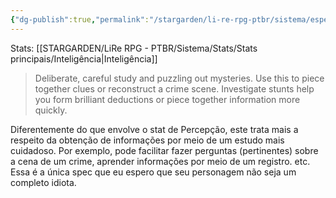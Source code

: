 ```yaml
---
{"dg-publish":true,"permalink":"/stargarden/li-re-rpg-ptbr/sistema/especializacoes/especializacoes-existentes/investigacao/","created":"2025-01-11T01:32:05.513-03:00","updated":"2025-01-12T02:34:47.102-03:00"}
---
```



Stats: [[STARGARDEN/LiRe RPG - PTBR/Sistema/Stats/Stats principais/Inteligência\|Inteligência]]

> Deliberate, careful study and puzzling out mysteries. Use this to piece together clues or reconstruct a crime scene. Investigate stunts help you form brilliant deductions or piece together information more quickly.

Diferentemente do que envolve o stat de Percepção, este trata mais a respeito da obtenção de informações por meio de um estudo mais cuidadoso. Por exemplo, pode facilitar fazer perguntas (pertinentes) sobre a cena de um crime, aprender informações por meio de um registro. etc. Essa é a única spec que eu espero que seu personagem não seja um completo idiota.